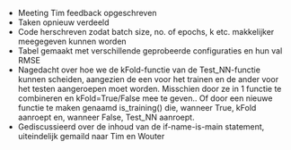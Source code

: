 * Meeting Tim feedback opgeschreven
* Taken opnieuw verdeeld
* Code herschreven zodat batch size, no. of epochs, k etc. makkelijker meegegeven kunnen worden
* Tabel gemaakt met verschillende geprobeerde configuraties en hun val RMSE
* Nagedacht over hoe we de kFold-functie van de Test_NN-functie kunnen scheiden, aangezien de een voor het trainen en de ander voor het testen aangeroepen moet worden. Misschien door ze in 1 functie te combineren en kFold=True/False mee te geven.. Of door een nieuwe functie te maken genaamd is_training() die, wanneer True, kFold aanroept en, wanneer False, Test_NN aanroept.
* Gediscussieerd over de inhoud van de if-name-is-main statement, uiteindelijk gemaild naar Tim en Wouter
